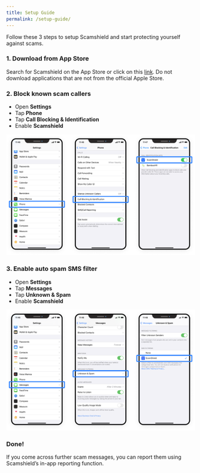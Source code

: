```yaml
---
title: Setup Guide
permalink: /setup-guide/
---
```

Follow these 3 steps to setup Scamshield and start protecting yourself against scams.

### 1. Download from App Store
Search for Scamshield on the App Store or click on this [link](https://apple.com.sg). Do not download applications that are not from the official Apple Store.


### 2. Block known scam callers
*  Open **Settings**
*  Tap **Phone**
*  Tap **Call Blocking & Identification**
*  Enable **Scamshield**

![](/images/setup-guide1.png)


### 3. Enable auto spam SMS filter
* Open **Settings**
* Tap **Messages**
* Tap **Unknown & Spam**
* Enable **Scamshield**

![](/images/setup-guide2.png)

### Done!
If you come across further scam messages, you can report them using Scamshield’s in-app reporting function.